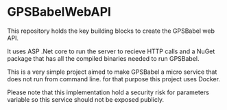 # GPSBabelWebAPI
This repository holds the key building blocks to create the GPSBabel web API.

It uses ASP .Net core to run the server to recieve HTTP calls and a NuGet package that has all the compiled binaries needed to run GPSBabel.

This is a very simple project aimed to make GPSBabel a micro service that does not run from command line. for that purpose this project uses Docker.

Please note that this implementation hold a security risk for parameters variable so this service should not be exposed publicly.
